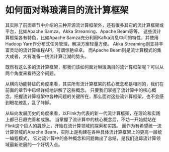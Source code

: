 # 如何面对琳琅满目的流计算框架

其实除了前面章节中介绍的三种开源流计算框架外，还有很多其它的流计算框架或平台，比如Apache Samza、Akka Streaming、Apache Beam等等。
这些流计算框架各有特色，比如Apache Samza充分利用Kafka消息中间的特性，并使用Hadoop Yarn作分布式任务管理，解决方案轻量方便。
Akka Streaming则支持丰富灵动的流计算编程API，可谓惊艳卓卓。
而Apache Beam则是流计算模式的集大成者，大有准备一统流计算江湖的势头。

既然有这么多的流计算框架，那我们该如何面对琳琅满目的流计算框架呢？可以从两个角度来看待这个问题。

从横向功能特征的角度来看，其实所有流计算框架的核心概念都是相同的，我们在前面的章节中已经详细地讲解了这些概念。
只要我们掌握了流计算中的核心概念，把握流计算框架中各种问题的关键所在，那么面对这些流计算框架，也不会感到眼花缭乱，乱了阵脚。

从纵向发展历史的角度来看，以Flink为代表的新一代流计算框架，在理论和实践上都已日趋完善和成熟。
当掌握了流计算中的核心概念后，不妨一开始就站在Flink这个巨人的肩膀上，开始在流计算领域的探索和实践。
而作为有希望统一流计算领域的Apache Beam，实际上是构建在各种具体流计算框架上的更高一层统一编程模式，
它对流计算中的各种概念和问题做出了总结，是我们追踪流计算领域最新进展的一个好切入点。

